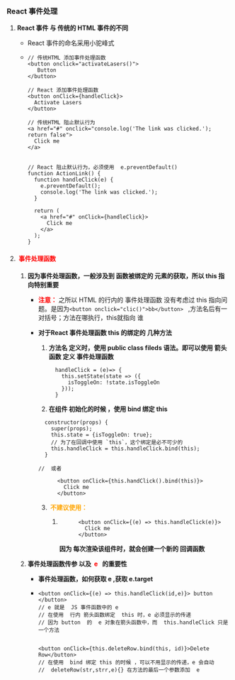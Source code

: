 ### React 事件处理

1. **React 事件   与 传统的 HTML 事件的不同**

   - React 事件的命名采用小驼峰式

   - ```react
     // 传统HTML 添加事件处理函数
     <button onclick="activateLasers()">
     	Button
     </button>
     
     // React 添加事件处理函数
     <button onClick={handleClick}>
       Activate Lasers
     </button>
     
     // 传统HTML 阻止默认行为
     <a href="#" onclick="console.log('The link was clicked.'); return false">
       Click me
     </a>
     
     
     // React 阻止默认行为，必须使用  e.preventDefault()
     function ActionLink() {
       function handleClick(e) {
         e.preventDefault();
         console.log('The link was clicked.');
       }
     
       return (
         <a href="#" onClick={handleClick}>
           Click me
         </a>
       );
     }
     ```

2. #### <font color=red> 事件处理函数</font>

   1. **因为事件处理函数，一般涉及到  函数被绑定的 元素的获取，所以 this 指向特别重要**

      - **<font color=red>注意：</font>** 之所以 HTML 的行内的  事件处理函数  没有考虑过  this 指向问题。是因为`<button onclick="clic()">bb</button> ` ,方法名后有一对括号；方法在哪执行，this就指向 谁

      - **对于React 事件处理函数 this 的绑定的 几种方法**

        1. **方法名  定义时，使用 public class fileds  语法。即可以使用  箭头函数  定义 事件处理函数**

           ```react
             handleClick = (e)=> {
               this.setState(state => ({
                 isToggleOn: !state.isToggleOn
               }));
             }
           ```

           

        2.  **在组件 初始化的时候 ，使用 bind  绑定 this**

           ```react
             constructor(props) {
               super(props);
               this.state = {isToggleOn: true};
               // 为了在回调中使用 `this`，这个绑定是必不可少的
               this.handleClick = this.handleClick.bind(this);
             }
           
           //  或者
           
                 <button onClick={this.handClick().bind(this)}>
                   Click me
                 </button>
           ```

        3. **<font color=orange> 不建议使用：</font>**

           1. ```react
                    <button onClick={(e) => this.handleClick(e)}>
                      Click me
                    </button>
              ```

              **因为  每次渲染该组件时，就会创建一个新的  回调函数**

   2. **事件处理函数传参  以及    <font color=red> e  </font> 的重要性**

      - **事件处理函数，如何获取  e ,获取  e.target**

      - ```react
        <button onClick={(e) => this.handleClick(id,e)}> button </button>
        // e 就是  JS 事件函数中的 e 
        // 在使用  行内 箭头函数绑定  this 时，e 必须显示的传递
        // 因为 button  的  e 对象在箭头函数中，而  this.handleClick 只是一个方法
        
        
        <button onClick={this.deleteRow.bind(this, id)}>Delete Row</button>
        // 在使用  bind 绑定 this 的时候 ，可以不用显示的传递，e 会自动
        //  deleteRow(str,strr,e){} 在方法的最后一个参数添加  e  
        ```

        